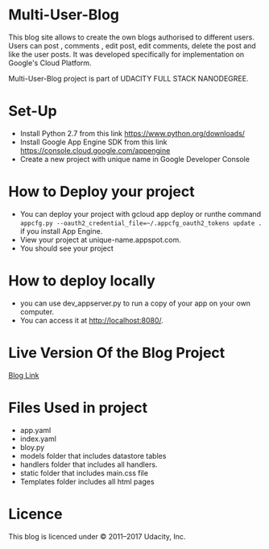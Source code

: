 # Multi-User-Blog

This blog site allows to create the own blogs authorised to different users. Users can post , comments , edit post, edit comments, delete the post and like the user posts. It was developed specifically for implementation on Google's Cloud Platform.

Multi-User-Blog project is part of UDACITY FULL STACK NANODEGREE.

# Set-Up

* Install Python 2.7 from this link <https://www.python.org/downloads/>
* Install Google App Engine SDK from this link <https://console.cloud.google.com/appengine>
* Create a new project with unique name in Google Developer Console

# How to Deploy your project

* You can deploy your project with gcloud app deploy <project> or runthe command   `appcfg.py --oauth2_credential_file=~/.appcfg_oauth2_tokens update .` if you install App Engine.
* View your project at unique-name.appspot.com.
* You should see your project

# How to deploy locally

* you can use dev_appserver.py to run a copy of your app on your own computer.
* You can access it at <http://localhost:8080/>.

# Live Version Of the Blog Project

[Blog Link](http://anumblogproject.appspot.com/blog)

# Files Used in project
* app.yaml
* index.yaml
* bloy.py
* models folder that includes datastore tables
* handlers folder that includes all handlers.
* static folder that includes main.css file
* Templates folder includes all html pages

# Licence
This blog is licenced under  © 2011–2017 Udacity, Inc.
